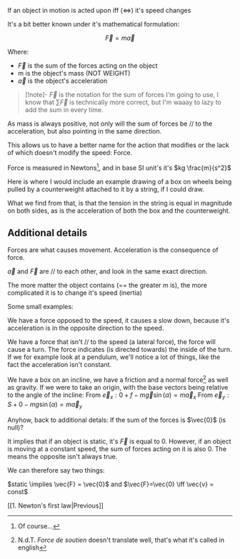 
If an object in motion is acted upon iff ($\iff$) it's speed changes

It's a bit better known under it's mathematical formulation:

$$
\vec{F}=m\vec{a}
$$

Where:
- $\vec{F}$ is the sum of the forces acting on the object
- m is the object's mass (NOT WEIGHT)
- $\vec{a}$ is the object's acceleration

>[!note]-
>$\vec{F}$ is the notation for the sum of forces I'm going to use, I know that $\sum\vec{F}$ is technically more correct, but I'm waaay to lazy to add the sum in every time.

As mass is always positive, not only will the sum of forces be // to the acceleration, but also pointing in the same direction. 

This allows us to have a better name for the action that modifies or the lack of which doesn't modify the speed: Force.

Force is measured in Newtons[^1], and in base SI unit's it's $kg \frac{m}{s^2}$

Here is where I would include an example drawing of a box on wheels being pulled by a counterweight attached to it by a string, if I could draw. 

What we find from that, is that the tension in the string is equal in magnitude on both sides, as is the acceleration of both the box and the counterweight. 

## Additional details

Forces are what causes movement.
Acceleration is the consequence of force. 

$\vec{a}$ and $\vec{F}$ are // to each other, and look in the same exact direction. 

The more matter the object contains (== the greater m is), the more complicated it is to change it's speed (inertia)


Some small examples:

We have a force opposed to the speed, it causes a slow down, because it's acceleration is in the opposite direction to the speed.

We have a force that isn't // to the speed (a lateral force), the force will cause a turn. The force indicates (is directed towards) the inside of the turn. If we for example look at a pendulum, we'll notice a lot of things, like the fact the acceleration isn't constant.

We have a box on an incline, we have a friction and a normal force[^2] as well as gravity. 
If we were to take an origin, with the base vectors being relative to the angle of the incline:
From $\vec{e}_{x}:0+f-m\vec{g}\sin(\alpha)=m\vec{a}_{x}$
From $\vec{e}_{y}:S+0-mg\sin(\alpha)=m\vec{a}_{y}$


Anyhow, back to additional detals:
If the sum of the forces is $\vec{0}$ (is null)?

It implies that if an object is static, it's $\vec{F}$ is equal to 0. However, if an object is moving at a constant speed, the sum of forces acting on it is also 0. The means the opposite isn't always true.

We can therefore say two things:

$static \implies \vec{F} = \vec{0}$
and
$\vec{F}=\vec{0} \iff \vec{v} = const$


[[1. Newton's first law|Previous]]


[^1]:Of course...

[^2]: N.d.T. *Force de soutien* doesn't translate well, that's what it's called in english
